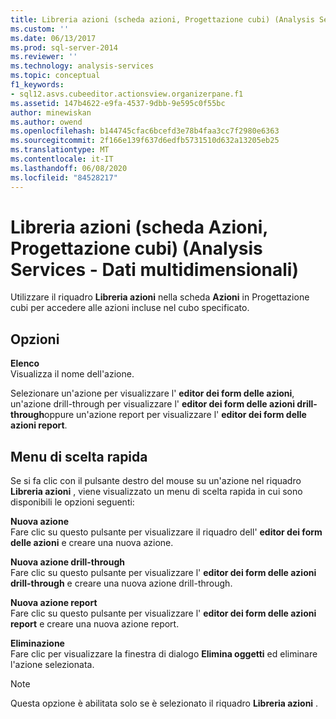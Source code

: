 ```yaml
---
title: Libreria azioni (scheda azioni, Progettazione cubi) (Analysis Services-Dati multidimensionali) | Microsoft Docs
ms.custom: ''
ms.date: 06/13/2017
ms.prod: sql-server-2014
ms.reviewer: ''
ms.technology: analysis-services
ms.topic: conceptual
f1_keywords:
- sql12.asvs.cubeeditor.actionsview.organizerpane.f1
ms.assetid: 147b4622-e9fa-4537-9dbb-9e595c0f55bc
author: minewiskan
ms.author: owend
ms.openlocfilehash: b144745cfac6bcefd3e78b4faa3cc7f2980e6363
ms.sourcegitcommit: 2f166e139f637d6edfb5731510d632a13205eb25
ms.translationtype: MT
ms.contentlocale: it-IT
ms.lasthandoff: 06/08/2020
ms.locfileid: "84528217"
---
```

# <a name="action-organizer-actions-tab-cube-designer-analysis-services---multidimensional-data"></a>Libreria azioni (scheda Azioni, Progettazione cubi) (Analysis Services - Dati multidimensionali)
  Utilizzare il riquadro **Libreria azioni** nella scheda **Azioni** in Progettazione cubi per accedere alle azioni incluse nel cubo specificato.  
  
## <a name="options"></a>Opzioni  
 **Elenco**  
 Visualizza il nome dell'azione.  
  
 Selezionare un'azione per visualizzare l' **editor dei form delle azioni**, un'azione drill-through per visualizzare l' **editor dei form delle azioni drill-through**oppure un'azione report per visualizzare l' **editor dei form delle azioni report**.  
  
## <a name="context-menu"></a>Menu di scelta rapida  
 Se si fa clic con il pulsante destro del mouse su un'azione nel riquadro **Libreria azioni** , viene visualizzato un menu di scelta rapida in cui sono disponibili le opzioni seguenti:  
  
 **Nuova azione**  
 Fare clic su questo pulsante per visualizzare il riquadro dell' **editor dei form delle azioni** e creare una nuova azione.  
  
 **Nuova azione drill-through**  
 Fare clic su questo pulsante per visualizzare l' **editor dei form delle azioni drill-through** e creare una nuova azione drill-through.  
  
 **Nuova azione report**  
 Fare clic su questo pulsante per visualizzare l' **editor dei form delle azioni report** e creare una nuova azione report.  
  
 **Eliminazione**  
 Fare clic per visualizzare la finestra di dialogo **Elimina oggetti** ed eliminare l'azione selezionata.  
  
> [!NOTE]  
>  Questa opzione è abilitata solo se è selezionato il riquadro **Libreria azioni** .  
  
  
